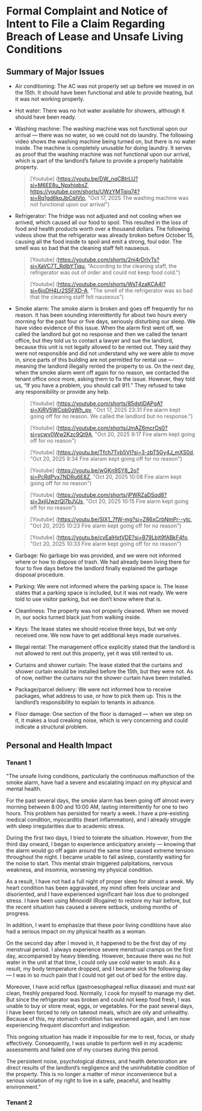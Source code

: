 # Formal Complaint and Notice of Intent to File a Claim Regarding Breach of Lease and Unsafe Living Conditions
## Summary of Major Issues
- Air conditioning: The AC was not properly set up before we moved in on the 15th. It should have been functional and able to provide heating, but it was not working properly.
  
- Hot water: There was no hot water available for showers, although it should have been ready.
    
- Washing machine: The washing machine was not functional upon our arrival — there was no water, so we could not do laundry. The following video shows the washing machine being turned on, but there is no water inside. The machine is completely unusable for doing laundry. It serves as proof that the washing machine was not functional upon our arrival, which is part of the landlord’s failure to provide a properly habitable property.
  > [Youtube] (https://youtu.be/DW_nqCBtrLU?si=M6EE8u_NpxhiqbsZ, https://youtube.com/shorts/UWzYMTqjg74?si=Rq1gd6kpJbCqIVlo, "Oct 17, 2025 The washing machine was not functional upon our arrival")
  
- Refrigerator: The fridge was not adjusted and not cooling when we arrived, which caused all our food to spoil. This resulted in the loss of food and health products worth over a thousand dollars. The following videos show that the refrigerator was already broken before October 15, causing all the food inside to spoil and emit a strong, foul odor. The smell was so bad that the cleaning staff felt nauseous.
  > [Youtube] (https://youtube.com/shorts/2ni4rDrIvTs?si=XaVC7T_RdlbYTiqu, "According to the cleaning staff, the refrigerator was out of order and could not keep food cold.")

  > [Youtube] (https://youtube.com/shorts/WsT4zaKCA4I?si=6joDH4Lr2S5FXD-A, "The smell of the refrigerator was so bad that the cleaning staff felt nauseous")

- Smoke alarm: The smoke alarm is broken and goes off frequently for no reason. It has been sounding intermittently for about two hours every morning for the past four or five days, seriously disturbing our sleep. We have video evidence of this issue.
When the alarm first went off, we called the landlord but got no response and then we called the tenant office, but they told us to contact a lawyer and sue the landlord, because this unit is not legally allowed to be rented out. They said they were not responsible and did not understand why we were able to move in, since parts of this building are not permitted for rental use — meaning the landlord illegally rented the property to us.
On the next day, when the smoke alarm went off again for no reason, we contacted the tenant office once more, asking them to fix the issue. However, they told us, “If you have a problem, you should call 911.” They refused to take any responsibility or provide any help.
  > [Youtube] (https://youtube.com/shorts/85dstiDAPgA?si=XiRV5WCob0gWh_pv, "Oct 17, 2025 23:31 Fire alarm kept going off for no reason. We called the landlord but no response.")
  
  > [Youtube] (https://youtube.com/shorts/JmAZ6mcrOs0?si=ycwv0Ww2Kzc9Qt9A, "Oct 20, 2025 9:17 Fire alarm kept going off for no reason")
  
  > [Youtube] (https://youtu.be/Tfch7Tvb5VI?si=3-zbT5Gy4J_mXS0d, "Oct 20, 2025 9:34 Fire alaram kept going off for no reason")
  
  > [Youtube] (https://youtu.be/wGKn9SY8_2o?si=PcRdPyx7NDRu6E8Z, "Oct 20, 2025 10:08 Fire alarm kept going off for no reason")
  
  > [Youtube] (https://youtube.com/shorts/jPWRZaDSqd8?si=3xjiUwzrQl7bJVJs, "Oct 20, 2025 10:15 Fire alarm kept going off for no reason")
  
  > [Youtube] (https://youtu.be/SIX1_7fW-mg?si=Z86xCrbNmPr--ytc, "Oct 20, 2025 10:23 Fire alarm kept going off for no reason")
  
  > [Youtube] (https://youtu.be/cvEalHxtVDE?si=B79Lbjt9fABkF4fo, "Oct 20, 2025 10:33 Fire alarm kept going off for no reason")

- Garbage: No garbage bin was provided, and we were not informed where or how to dispose of trash. We had already been living there for four to five days before the landlord finally explained the garbage disposal procedure.

- Parking: We were not informed where the parking space is. The lease states that a parking space is included, but it was not ready. We were told to use visitor parking, but we don’t know where that is.
  
- Cleanliness: The property was not properly cleaned. When we moved in, our socks turned black just from walking inside.

- Keys: The lease states we should receive three keys, but we only received one. We now have to get additional keys made ourselves.

- Illegal rental: The management office explicitly stated that the landlord is not allowed to rent out this property, yet it was still rented to us.

- Curtains and shower curtain: The lease stated that the curtains and shower curtain would be installed before the 15th, but they were not. As of now, neither the curtains nor the shower curtain have been installed.

- Package/parcel delivery: We were not informed how to receive packages, what address to use, or how to pick them up. This is the landlord’s responsibility to explain to tenants in advance.

- Floor damage: One section of the floor is damaged — when we step on it, it makes a loud creaking noise, which is very concerning and could indicate a structural problem.

## Personal and Health Impact
### Tenant 1

"The unsafe living conditions, particularly the continuous malfunction of the smoke alarm, have had a severe and escalating impact on my physical and mental health.

For the past several days, the smoke alarm has been going off almost every morning between 8:00 and 10:00 AM, lasting intermittently for one to two hours. This problem has persisted for nearly a week. I have a pre-existing medical condition, myocarditis (heart inflammation), and I already struggle with sleep irregularities due to academic stress.

During the first two days, I tried to tolerate the situation. However, from the third day onward, I began to experience anticipatory anxiety — knowing that the alarm would go off again around the same time caused extreme tension throughout the night. I became unable to fall asleep, constantly waiting for the noise to start. This mental strain triggered palpitations, nervous weakness, and insomnia, worsening my physical condition.

As a result, I have not had a full night of proper sleep for almost a week. My heart condition has been aggravated, my mind often feels unclear and disoriented, and I have experienced significant hair loss due to prolonged stress. I have been using Minoxidil (Rogaine) to restore my hair before, but the recent situation has caused a severe setback, undoing months of progress.

In addition, I want to emphasize that these poor living conditions have also had a serious impact on my physical health as a woman.

On the second day after I moved in, it happened to be the first day of my menstrual period. I always experience severe menstrual cramps on the first day, accompanied by heavy bleeding. However, because there was no hot water in the unit at that time, I could only use cold water to wash. As a result, my body temperature dropped, and I became sick the following day — I was in so much pain that I could not get out of bed for the entire day.

Moreover, I have acid reflux (gastroesophageal reflux disease) and must eat clean, freshly prepared food. Normally, I cook for myself to manage my diet. But since the refrigerator was broken and could not keep food fresh, I was unable to buy or store meat, eggs, or vegetables. For the past several days, I have been forced to rely on takeout meals, which are oily and unhealthy. Because of this, my stomach condition has worsened again, and I am now experiencing frequent discomfort and indigestion.

This ongoing situation has made it impossible for me to rest, focus, or study effectively. Consequently, I was unable to perform well in my academic assessments and failed one of my courses during this period.

The persistent noise, psychological distress, and health deterioration are direct results of the landlord’s negligence and the uninhabitable condition of the property. This is no longer a matter of minor inconvenience but a serious violation of my right to live in a safe, peaceful, and healthy environment."

### Tenant 2

